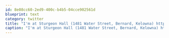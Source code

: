 ```yaml
---
id: 8e08cc60-2ed9-400c-b4b5-04cce902561d
blueprint: text
category: twitter
title: "I'm at Sturgeon Hall (1481 Water Street, Bernard, Kelowna) http://4sq.com/gKacJl"
caption: "I'm at Sturgeon Hall (1481 Water Street, Bernard, Kelowna) http://4sq.com/gKacJl"
---
```

